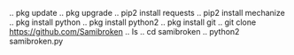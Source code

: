.. pkg update
.. pkg upgrade
.. pip2 install requests
.. pip2 install mechanize
.. pkg install python
.. pkg install python2
.. pkg install git
.. git clone https://github.com/Samibroken
.. Is
.. cd samibroken
.. python2 samibroken.py
